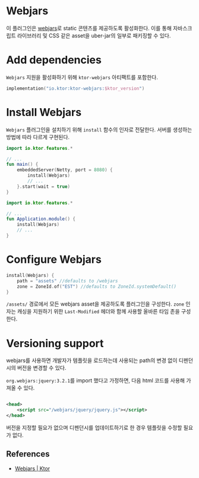 # Webjars

이 플러그인은 [webjars](https://www.webjars.org/)로 static 콘텐츠를 제공하도록 활성화한다. 이를 통해 자바스크립트 라이브러리 및 CSS 같은 asset을 uber-jar의 일부로
패키징할 수 있다.

# **Add dependencies**

`Webjars` 지원을 활성화하기 위해 `ktor-webjars` 아티팩트를 포함한다.

```kotlin
implementation("io.ktor:ktor-webjars:$ktor_version")
```

# **Install Webjars**

`Webjars` 플러그인을 설치하기 위해 `install` 함수의 인자로 전달한다. 서버를 생성하는 방법에 따라 다르게 구현된다.

```kotlin
import io.ktor.features.*

// ...
fun main() {
    embeddedServer(Netty, port = 8080) {
        install(Webjars)
        // ...
    }.start(wait = true)
}
```

```kotlin
import io.ktor.features.*

// ...
fun Application.module() {
    install(Webjars)
    // ...
}
```

# **Configure Webjars**

```kotlin
install(Webjars) {
    path = "assets" //defaults to /webjars
    zone = ZoneId.of("EST") //defaults to ZoneId.systemDefault()
}
```

`/assets/` 경로에서 모든 webjars asset을 제공하도록 플러그인을 구성한다. `zone` 인자는 캐싱을 지원하기 위한 `Last-Modified` 헤더와 함께 사용할 올바른 타임 존을 구성한다.

# **Versioning support**

webjars를 사용하면 개발자가 템플릿을 로드하는데 사용되는 path의 변경 없이 디펜던시의 버전을 변경할 수 있다.

`org.webjars:jquery:3.2.1`를 import 했다고 가정하면, 다음 html 코드를 사용해 가져올 수 있다.

```xml

<head>
    <script src="/webjars/jquery/jquery.js"></script>
</head>
```

버전을 지정할 필요가 없으며 디펜던시를 업데이트하기로 한 경우 템플릿을 수정할 필요가 없다.

## References

* [Webjars | Ktor](https://ktor.io/docs/webjars.html)